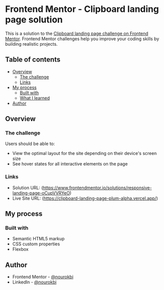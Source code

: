 # Frontend Mentor - Clipboard landing page solution

This is a solution to the [Clipboard landing page challenge on Frontend Mentor](https://www.frontendmentor.io/challenges/clipboard-landing-page-5cc9bccd6c4c91111378ecb9). Frontend Mentor challenges help you improve your coding skills by building realistic projects. 

## Table of contents

- [Overview](#overview)
  - [The challenge](#the-challenge)
  - [Links](#links)
- [My process](#my-process)
  - [Built with](#built-with)
  - [What I learned](#what-i-learned)
- [Author](#author)


## Overview

### The challenge

Users should be able to:

- View the optimal layout for the site depending on their device's screen size
- See hover states for all interactive elements on the page

### Links

- Solution URL: (https://www.frontendmentor.io/solutions/responsive-landing-page-oCupVVRYeO)
- Live Site URL: (https://clipboard-landing-page-plum-alpha.vercel.app/)

## My process

### Built with

- Semantic HTML5 markup
- CSS custom properties
- Flexbox

## Author

- Frontend Mentor - [@nourokbi](https://www.frontendmentor.io/profile/nourokbi)
- LinkedIn - [@nourokbi](https://www.linkedin.com/in/nour-el-deen-okbi-6714881ba/)
